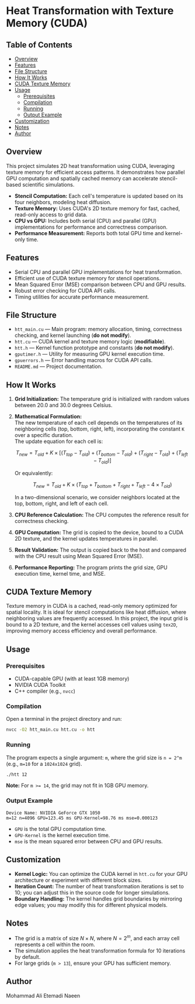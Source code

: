 # Heat Transformation with Texture Memory (CUDA)

## Table of Contents

- [Overview](#overview)
- [Features](#features)
- [File Structure](#file-structure)
- [How It Works](#how-it-works)
- [CUDA Texture Memory](#cuda-texture-memory)
- [Usage](#usage)
  - [Prerequisites](#prerequisites)
  - [Compilation](#compilation)
  - [Running](#running)
  - [Output Example](#output-example)
- [Customization](#customization)
- [Notes](#notes)
- [Author](#author)

## Overview

This project simulates 2D heat transformation using CUDA, leveraging texture memory for efficient access patterns. It demonstrates how parallel GPU computation and spatially cached memory can accelerate stencil-based scientific simulations. 

- **Stencil Computation:** Each cell's temperature is updated based on its four neighbors, modeling heat diffusion.
- **Texture Memory:** Uses CUDA's 2D texture memory for fast, cached, read-only access to grid data.
- **CPU vs GPU:** Includes both serial (CPU) and parallel (GPU) implementations for performance and correctness comparison.
- **Performance Measurement:** Reports both total GPU time and kernel-only time.

## Features

- Serial CPU and parallel GPU implementations for heat transformation.
- Efficient use of CUDA texture memory for stencil operations.
- Mean Squared Error (MSE) comparison between CPU and GPU results.
- Robust error checking for CUDA API calls.
- Timing utilities for accurate performance measurement.

## File Structure

- `htt_main.cu` — Main program: memory allocation, timing, correctness checking, and kernel launching (**do not modify**).
- `htt.cu` — CUDA kernel and texture memory logic (**modifiable**).
- `htt.h` — Kernel function prototype and constants (**do not modify**).
- `gputimer.h` — Utility for measuring GPU kernel execution time.
- `gpuerrors.h` — Error handling macros for CUDA API calls.
- `README.md` — Project documentation.

## How It Works

1. **Grid Initialization:** The temperature grid is initialized with random values between 20.0 and 30.0 degrees Celsius.
2. **Mathematical Formulation:**  
   The new temperature of each cell depends on the temperatures of its neighboring cells (top, bottom, right, left), incorporating the constant `K` over a specific duration.  
   The update equation for each cell is:
   
   $$
   T_{new} = T_{old} + K \times \left[ (T_{top} - T_{old}) + (T_{bottom} - T_{old}) + (T_{right} - T_{old}) + (T_{left} - T_{old}) \right]
   $$
   
   Or equivalently:
   
   $$
   T_{new} = T_{old} + K \times \left( T_{top} + T_{bottom} + T_{right} + T_{left} - 4 \times T_{old} \right)
   $$
   
   In a two-dimensional scenario, we consider neighbors located at the top, bottom, right, and left of each cell.
3. **CPU Reference Calculation:** The CPU computes the reference result for correctness checking.
4. **GPU Computation:** The grid is copied to the device, bound to a CUDA 2D texture, and the kernel updates temperatures in parallel.
5. **Result Validation:** The output is copied back to the host and compared with the CPU result using Mean Squared Error (MSE).
6. **Performance Reporting:** The program prints the grid size, GPU execution time, kernel time, and MSE.

## CUDA Texture Memory

Texture memory in CUDA is a cached, read-only memory optimized for spatial locality. It is ideal for stencil computations like heat diffusion, where neighboring values are frequently accessed. In this project, the input grid is bound to a 2D texture, and the kernel accesses cell values using `tex2D`, improving memory access efficiency and overall performance.

## Usage

### Prerequisites

- CUDA-capable GPU (with at least 1GB memory)
- NVIDIA CUDA Toolkit
- C++ compiler (e.g., `nvcc`)

### Compilation

Open a terminal in the project directory and run:

```sh
nvcc -O2 htt_main.cu htt.cu -o htt 
```

### Running

The program expects a single argument: `m`, where the grid size is `n = 2^m` (e.g., `m=10` for a `1024x1024` grid).

```sh
./htt 12
```

**Note:** For `m >= 14`, the grid may not fit in 1GB GPU memory.

### Output Example

```
Device Name: NVIDIA GeForce GTX 1050
m=12 n=4096 GPU=123.45 ms GPU-Kernel=98.76 ms mse=0.000123
```

- `GPU` is the total GPU computation time.
- `GPU-Kernel` is the kernel execution time.
- `mse` is the mean squared error between CPU and GPU results.

## Customization

- **Kernel Logic:** You can optimize the CUDA kernel in `htt.cu` for your GPU architecture or experiment with different block sizes.
- **Iteration Count:** The number of heat transformation iterations is set to 10; you can adjust this in the source code for longer simulations.
- **Boundary Handling:** The kernel handles grid boundaries by mirroring edge values; you may modify this for different physical models.

## Notes

- The grid is a matrix of size $N \times N$, where $N = 2^m$, and each array cell represents a cell within the room.
- The simulation applies the heat transformation formula for 10 iterations by default.
- For large grids (`m > 13`), ensure your GPU has sufficient memory.


## Author

Mohammad Ali Etemadi Naeen

